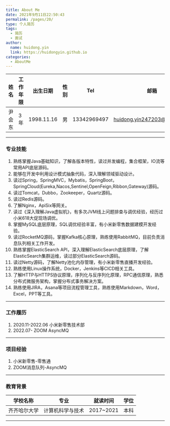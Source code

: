 ```yaml
---
title: About Me
date: 2021年9月11日22:50:43
permalink: /pages/20/
type: 个人简历
tags: 
  - 简历
  - 面试
author: 
  name: huidong.yin
  link: https://huidongyin.github.io
categories: 
  - AboutMe
---
```


| 姓名   | 工作年限 | 出生日期   | 性别 | Tel         | 邮箱                        |
| ------ | -------- | ---------- | ---- | ----------- | --------------------------- |
| 尹会东 | 3年      | 1998.11.16 | 男   | 13342969497 | huidong.yin247203@gmail.com |

---

### 专业技能

1. 熟练掌握Java基础知识，了解各版本特性，读过并发编程，集合框架，IO流等常用API底层源码。
2. 能够在开发中利用设计模式抽象代码，深入理解领域驱动设计。
3. 读过Spring，SpringMVC，Mybatis，SpringBoot，SpringCloud(Eureka,Nacos,Sentinel,OpenFeign,Ribbon,Gateway)源码。
4. 读过Tomcat，Dubbo，Zookeeper，Quartz源码。
5. 读过Redis源码。
6. 了解Nginx，ApiSix等网关。
7. 读过《深入理解Java虚拟机》，有多次JVM线上问题排查与调优经验，经历过小米618大促现场调优。
8. 掌握MySQL底层原理，SQL调优经验丰富，有小米新零售数据建模开发经验。
9. 读过RocketMQ源码，掌握Kafka核心原理，熟练使用RabbitMQ，目前负责消息队列相关工作开发。
10. 熟练掌握ElasticSearch API，深入理解ElasticSearch底层原理，了解ElasticSearch集群运维，读过部分ElasticSearch源码。
11. 读过Netty源码，了解Netty池化内存管理，有小米新零售直播开发经验。
12. 熟练使用Linux操作系统，Docker，Jenkins等CICD相关工具。
13. 了解HTTP与HTTPS协议原理，序列化与反序列化原理，RPC通信原理，熟悉分布式微服务架构，掌握分布式事务解决方案。
14. 熟练使用JIRA，Asana等项目流程管理工具，熟练使用Markdown，Word，Excel，PPT等工具。

---

### 工作履历

1. 2020.11-2022.06 小米新零售技术部
2. 2022.07- ZOOM AsyncMQ

---

### 项目经验

1. 小米新零售-零售通
2. ZOOM消息队列-AsyncMQ

---

### 教育背景

| 学校名称   | 专业       | 就读时间      | 学位 |
|--------|----------|-----------|----|
| 齐齐哈尔大学 | 计算机科学与技术 | 2017~2021 | 本科 |

---



